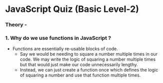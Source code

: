 # JavaScript Quiz (Basic Level-2)

### Theory -

### 1. Why do we use functions in JavaScript ?

 * Functions are essentially re-usable blocks of code.
   * Say we would be needing to square a number multiple times in our code. We may write the logic of squaring a number multiple times but that would just make our code unnecessarily lengthy.
   * Instead, we can just create a function once which defines the logic of squaring a number and use that function multiple times.
